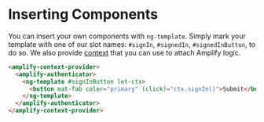 # Inserting Components
You can insert your own components with `ng-template`. Simply mark your template with one of our slot names: `#signIn`, `#signedIn`, `#signedInButton`, to do so. We also provide [context](https://angular.io/api/common/NgTemplateOutlet) that you can use to attach Amplify logic.
```html
<amplify-context-provider>
  <amplify-authenticator>
    <ng-template #signInButton let-ctx>
      <button mat-fab color="primary" (click)="ctx.signIn()">Submit</button>
    </ng-template>
  </amplify-authenticator>
</amplify-context-provider>
```
<br/>